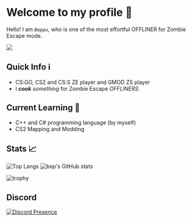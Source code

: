 # Welcome to my profile 🍡

Hello! I am *`Beppu`*, who is one of the most effortful OFFLINER for Zombie Escape mode.

<p>
  <img src="https://media.tenor.com/_1hMqyFC4LEAAAAd/pop-cat.gif">
</p>

## Quick Info ℹ️

- CS:GO, CS2 and CS:S ZE player and GMOD ZS player
- I ***cook** something* for Zombie Escape *OFFLINERS*.

## Current Learning 🌱

- C++ and C# programming language (by myself)
- CS2 Mapping and Modding

## Stats 📈

<p align="left">
  <img alt="Top Langs" src="https://github-readme-stats.vercel.app/api/top-langs/?username=beppu-san&layout=compact">
  <img alt="bep's GitHub stats" src="https://github-readme-stats.vercel.app/api?username=beppu-san&show_icons=true">
</p>

<p>
  <img alt="trophy" src="https://github-profile-trophy.vercel.app/?username=beppu-san&rank=SECRET,SSS,SS,S,AAA,AA,A,B,C">
</p>

## Discord 

[![Discord Presence](https://lanyard.cnrad.dev/api/687305885760225347)](https://discord.com/users/687305885760225347)
